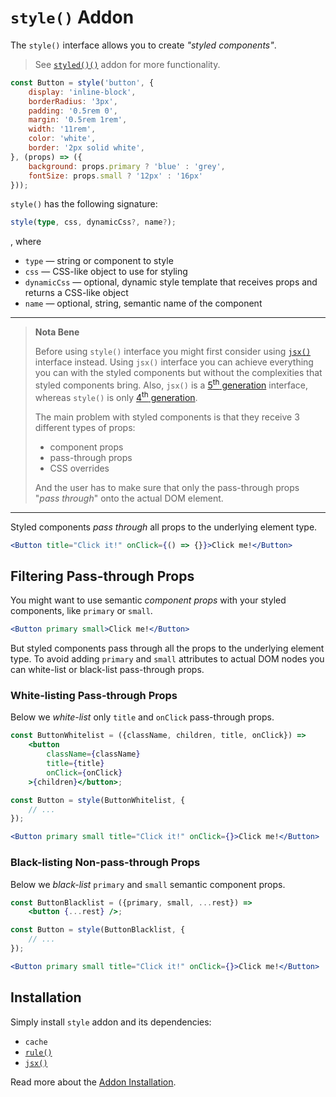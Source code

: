# `style()` Addon

The `style()` interface allows you to create *"styled components"*.

> See [`styled()()`](./styled.md) addon for more functionality.

```jsx
const Button = style('button', {
    display: 'inline-block',
    borderRadius: '3px',
    padding: '0.5rem 0',
    margin: '0.5rem 1rem',
    width: '11rem',
    color: 'white',
    border: '2px solid white',
}, (props) => ({
    background: props.primary ? 'blue' : 'grey',
    fontSize: props.small ? '12px' : '16px'
}));
```

`style()` has the following signature:

```ts
style(type, css, dynamicCss?, name?);
```

, where

- `type` &mdash; string or component to style
- `css` &mdash; CSS-like object to use for styling
- `dynamicCss` &mdash; optional, dynamic style template that receives props and returns a CSS-like object
- `name` &mdash; optional, string, semantic name of the component

---

> __Nota Bene__
>
> Before using `style()` interface you might first consider using [`jsx()`](./jsx.md)
> interface instead. Using `jsx()` interface you can achieve everything you can with the styled components
> but without the complexities that styled components bring. Also, `jsx()` is a
> [5<sup>th</sup> generation](https://github.com/streamich/freestyler/blob/master/docs/en/generations.md#5th-generation)
> interface, whereas `style()` is only [4<sup>th</sup> generation](https://github.com/streamich/freestyler/blob/master/docs/en/generations.md#4th-generation).
>
> The main problem with styled components is that they receive 3 different types of props:
>
> - component props
> - pass-through props
> - CSS overrides
>
> And the user has to make sure that only the pass-through props "*pass through*"
> onto the actual DOM element.

---

Styled components *pass through* all props to the underlying element type.

```jsx
<Button title="Click it!" onClick={() => {}}>Click me!</Button>
```


## Filtering Pass-through Props

You might want to use semantic *component props* with your styled components, like
`primary` or `small`.

```jsx
<Button primary small>Click me!</Button>
```

But styled components pass through all the props to the underlying element type. To avoid
adding `primary` and `small` attributes to actual DOM nodes you can white-list or black-list
pass-through props.


### White-listing Pass-through Props

Below we *white-list* only `title` and `onClick` pass-through props.

```jsx
const ButtonWhitelist = ({className, children, title, onClick}) =>
    <button
        className={className}
        title={title}
        onClick={onClick}
    >{children}</button>;

const Button = style(ButtonWhitelist, {
    // ...
});

<Button primary small title="Click it!" onClick={}>Click me!</Button>
```


### Black-listing Non-pass-through Props

Below we *black-list* `primary` and `small` semantic component props.

```jsx
const ButtonBlacklist = ({primary, small, ...rest}) =>
    <button {...rest} />;

const Button = style(ButtonBlacklist, {
    // ...
});

<Button primary small title="Click it!" onClick={}>Click me!</Button>
```


## Installation

Simply install `style` addon and its dependencies:

- `cache`
- [`rule()`](./rule.md)
- [`jsx()`](./jsx.md)

Read more about the [Addon Installation](./Addons.md#addon-installation).
